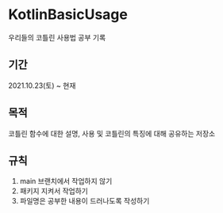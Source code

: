# KotlinBasicUsage
우리들의 코틀린 사용법 공부 기록


## 기간
2021.10.23(토) ~ 현재


## 목적
 코틀린 함수에 대한 설명, 사용 및 코틀린의 특징에 대해 공유하는 저장소
 
## 규칙

1. main 브랜치에서 작업하지 않기
2. 패키지 지켜서 작업하기
3. 파일명은 공부한 내용이 드러나도록 작성하기